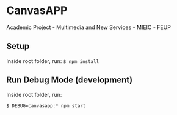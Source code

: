 # CanvasAPP
Academic Project - Multimedia and New Services - MIEIC - FEUP

## Setup

Inside root folder, run:
`$ npm install`

## Run Debug Mode (development)

Inside root folder, run:

`$ DEBUG=canvasapp:* npm start`



